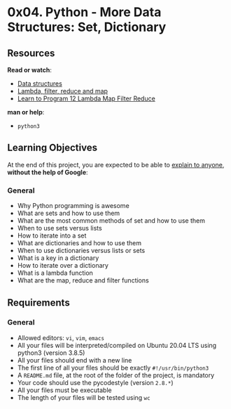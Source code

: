 # 0x04. Python - More Data Structures: Set, Dictionary
## Resources

**Read or watch**:

-   [Data structures](https://intranet.hbtn.io/rltoken/XCPKZqM_ZWGW2un62Rg3qw "Data structures")
-   [Lambda, filter, reduce and map](https://intranet.hbtn.io/rltoken/z4yFKyKQTfQTZZj9Ji5J3g "Lambda, filter, reduce and map")
-   [Learn to Program 12 Lambda Map Filter Reduce](https://intranet.hbtn.io/rltoken/AT-UtsGuhgIzQSwSdKvckw "Learn to Program 12 Lambda Map Filter Reduce")

**man or help**:

-   `python3`

## Learning Objectives

At the end of this project, you are expected to be able to  [explain to anyone](https://intranet.hbtn.io/rltoken/DVEd729oRoWJl-ektHvuNg "explain to anyone"),  **without the help of Google**:

### General

-   Why Python programming is awesome
-   What are sets and how to use them
-   What are the most common methods of set and how to use them
-   When to use sets versus lists
-   How to iterate into a set
-   What are dictionaries and how to use them
-   When to use dictionaries versus lists or sets
-   What is a key in a dictionary
-   How to iterate over a dictionary
-   What is a lambda function
-   What are the map, reduce and filter functions

## Requirements

### General

-   Allowed editors:  `vi`,  `vim`,  `emacs`
-   All your files will be interpreted/compiled on Ubuntu 20.04 LTS using python3 (version 3.8.5)
-   All your files should end with a new line
-   The first line of all your files should be exactly  `#!/usr/bin/python3`
-   A  `README.md`  file, at the root of the folder of the project, is mandatory
-   Your code should use the pycodestyle (version  `2.8.*`)
-   All your files must be executable
-   The length of your files will be tested using  `wc`

